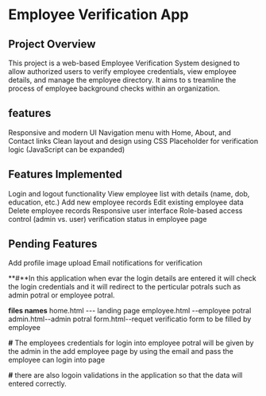 # Employee Verification App

## Project Overview

This project is a web-based Employee Verification System designed to allow authorized users to verify employee credentials, view employee details, and manage the employee directory. It aims to s       treamline the process of employee background checks within an organization.

## features
Responsive and modern UI
Navigation menu with Home, About, and Contact links
Clean layout and design using CSS
Placeholder for verification logic (JavaScript can be expanded)

## Features Implemented
Login and logout functionality
View employee list with details (name, dob, education, etc.)
Add new employee records
Edit existing employee data
Delete employee records
Responsive user interface
Role-based access control (admin vs. user)
verification status in employee page

## Pending Features
Add profile image upload
Email notifications for verification

**#**In this application when evar the login details are entered it will check the login credentials and it will redirect to the perticular potrals such as admin potral or employee potral.

**files names**
home.html --- landing page
employee.html --employee potral
admin.html--admin potral
form.html--requet verificatio form to be filled by employee
   
**#** The employees credentials for login into employee potral will be given by the admin in the add employee page by using the email and pass the employee can login into page

**#** there are also logoin validations in the application so that the data will entered correctly.

